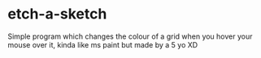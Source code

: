 # etch-a-sketch
Simple program which changes the colour of a grid when you hover your mouse over it, kinda like ms paint but made by a 5 yo XD
